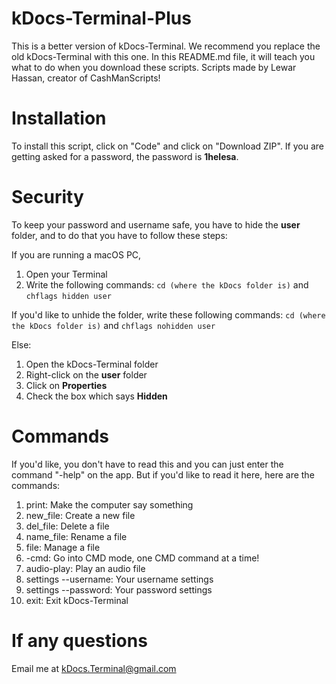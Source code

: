 # kDocs-Terminal-Plus
This is a better version of kDocs-Terminal. We recommend you replace the old kDocs-Terminal with this one. In this README.md file, it will teach you what to do when you download these scripts. Scripts made by Lewar Hassan, creator of CashManScripts!

# Installation

To install this script, click on "Code" and click on "Download ZIP". If you are getting asked for a password, the password is **1helesa**.

# Security

To keep your password and username safe, you have to hide the **user** folder, and to do that you have to follow these steps:

If you are running a macOS PC,
1. Open your Terminal
2. Write the following commands: ``cd (where the kDocs folder is)`` and ``chflags hidden user``

If you'd like to unhide the folder, write these following commands: ``cd (where the kDocs folder is)`` and ``chflags nohidden user``

Else:
1. Open the kDocs-Terminal folder
2. Right-click on the **user** folder
3. Click on **Properties**
4. Check the box which says **Hidden**

# Commands

If you'd like, you don't have to read this and you can just enter the command "-help" on the app.
But if you'd like to read it here, here are the commands:

1. print: Make the computer say something
2. new_file: Create a new file
3. del_file: Delete a file
4. name_file: Rename a file
5. file: Manage a file
6. -cmd: Go into CMD mode, one CMD command at a time!
7. audio-play: Play an audio file
8. settings --username: Your username settings
9. settings --password: Your password settings
10. exit: Exit kDocs-Terminal


# If any questions

Email me at kDocs.Terminal@gmail.com
